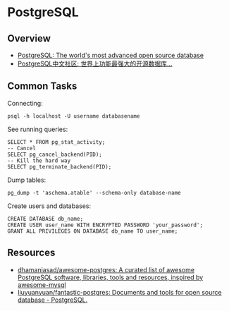 # PostgreSQL

## Overview

- [PostgreSQL: The world's most advanced open source database](https://www.postgresql.org/)
- [PostgreSQL中文社区: 世界上功能最强大的开源数据库...](http://www.postgres.cn/index.php/home)

## Common Tasks

Connecting:

    psql -h localhost -U username databasename

See running queries:

    SELECT * FROM pg_stat_activity;
    -- Cancel
    SELECT pg_cancel_backend(PID);
    -- Kill the hard way
    SELECT pg_terminate_backend(PID);

Dump tables:

    pg_dump -t 'aschema.atable' --schema-only database-name

Create users and databases:

    CREATE DATABASE db_name;
    CREATE USER user_name WITH ENCRYPTED PASSWORD 'your_password';
    GRANT ALL PRIVILEGES ON DATABASE db_name TO user_name;

## Resources

- [dhamaniasad/awesome-postgres: A curated list of awesome PostgreSQL software, libraries, tools and resources, inspired by awesome-mysql](https://github.com/dhamaniasad/awesome-postgres)
- [liuyuanyuan/fantastic-postgres: Documents and tools for open source database - PostgreSQL.](https://github.com/liuyuanyuan/fantastic-postgres)
